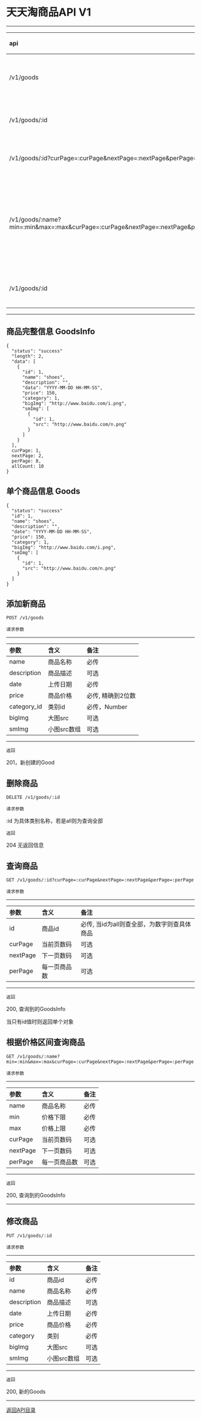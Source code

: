 # 天天淘商品API V1

---
|api    |请求方法   |描述     |
|:------|:---------|:--------|
|/v1/goods   |POST   |添加新商品  |
|/v1/goods/:id   |DELETE     |删除商品  |
|/v1/goods/:id?curPage=:curPage&nextPage=:nextPage&perPage=:perPage    |GET    |查询商品   |
|/v1/goods/:name?min=:min&max=:max&curPage=:curPage&nextPage=:nextPage&perPage=:perPage    |GET    |根据价格区间查询商品   |
|/v1/goods/:id    |PUT    |修改商品   |
---

## 商品完整信息 GoodsInfo

```
{
  "status": "success"
  "length": 2,
  "data": [
    {
      "id": 1,
      "name": "shoes",
      "description": "",
      "data": "YYYY-MM-DD HH-MM-SS",
      "price": 150,
      "category": 1,
      "bigImg": "http://www.baidu.com/i.png",
      "smImg": [
        {
          "id": 1,
          "src": "http://www.baidu.com/n.png"
        }
      ]
    }
  ],
  curPage: 1,
  nextPage: 2,
  perPage: 8,
  allCount: 10
}
```

## 单个商品信息 Goods

```
{
  "status": "success"
  "id": 1,
  "name": "shoes",
  "description": "",
  "date": "YYYY-MM-DD HH-MM-SS",
  "price": 150,
  "category": 1,
  "bigImg": "http://www.baidu.com/i.png",
  "smImg": [
    {
      "id": 1,
      "src": "http://www.baidu.com/n.png"
    }
  ]
}
```

## 添加新商品

```
POST /v1/goods
```

`请求参数`

---
|参数    |含义   |备注     |
|:------|:---------|:--------|
|name   |商品名称   |必传  |
|description   |商品描述   |可选  |
|date   |上传日期   |必传  |
|price   |商品价格   |必传, 精确到2位数  |
|category_id   |类别id   |必传，Number  |
|bigImg   |大图src   |可选  |
|smImg   |小图src数组   |可选  |
---

`返回`

201，新创建的Good

## 删除商品

```
DELETE /v1/goods/:id
```

`请求参数`

:id 为具体类别名称，若是all则为查询全部

`返回`

204 无返回信息

## 查询商品

```
GET /v1/goods/:id?curPage=:curPage&nextPage=:nextPage&perPage=:perPage
```

`请求参数`

---
|参数    |含义   |备注     |
|:------|:---------|:--------|
|id   |商品id   |必传, 当id为all则查全部，为数字则查具体商品  |
|curPage   |当前页数码   |可选  |
|nextPage   |下一页数码   |可选  |
|perPage   |每一页商品数   |可选  |
---

`返回`

200, 查询到的GoodsInfo

当只有id值时则返回单个对象

## 根据价格区间查询商品

```
GET /v1/goods/:name?min=:min&max=:max&curPage=:curPage&nextPage=:nextPage&perPage=:perPage
```

`请求参数`

---
|参数    |含义   |备注     |
|:------|:---------|:--------|
|name   |商品名称   |必传  |
|min   |价格下限   |必传  |
|max   |价格上限   |必传  |
|curPage   |当前页数码   |可选  |
|nextPage   |下一页数码   |可选  |
|perPage   |每一页商品数   |可选  |
---

`返回`

200, 查询到的GoodsInfo

---

## 修改商品

```
PUT /v1/goods/:id
```

`请求参数`

---
|参数    |含义   |备注     |
|:------|:---------|:--------|
|id   |商品id   |必传  |
|name   |商品名称   |必传  |
|description   |商品描述   |可选  |
|date   |上传日期   |必传  |
|price   |商品价格   |必传  |
|category   |类别   |必传  |
|bigImg   |大图src   |可选  |
|smImg   |小图src数组   |可选  |
---

`返回`

200, 新的Goods

---

[返回API目录](./api.md)